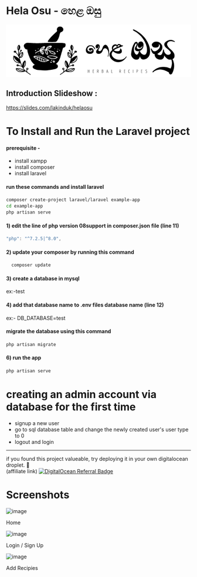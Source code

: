 # Hela Osu - හෙළ ඔසු


[![helaosu](https://github.com/LakinduK/helaosu/blob/main/public/assets/images/logo-dark.png)](https://github.com/LakinduK/helaosu/blob/main/public/assets/images/logo-dark.png)


## Introduction Slideshow :
https://slides.com/lakinduk/helaosu
# To Install and Run the Laravel project

#### prerequisite -
* install xampp
* install composer
* install laravel
  

#### run these commands and install laravel
```sh
composer create-project laravel/laravel example-app
cd example-app
php artisan serve
```
#### 1) edit the line of php version 08support in composer.json file (line 11)
```dart
"php": "^7.2.5|^8.0",
```
#### 2) update your composer by running this command
```dart
  composer update
```

#### 3) create a database in mysql 
ex:-test

#### 4) add that database name to .env files database name (line 12)
ex:-
  DB_DATABASE=test

#### migrate the database using this command
```sh
php artisan migrate
```
#### 6) run the app
```sh
php artisan serve
```
# creating an admin account via database for the first time
* signup a new user
* go to sql database table and change the newly created user's user type to 0
* logout and login 
---

if you found this project valueable, try deploying it in your own digitalocean droplet. 👦 </br>
(affiliate link)
[![DigitalOcean Referral Badge](https://web-platforms.sfo2.digitaloceanspaces.com/WWW/Badge%202.svg)](https://www.digitalocean.com/?refcode=a871472da2d9&utm_campaign=Referral_Invite&utm_medium=Referral_Program&utm_source=badge)

# Screenshots

![image](https://user-images.githubusercontent.com/38062348/113062074-04e9f580-9168-11eb-8955-40ae8a585e74.png)

Home

![image](https://user-images.githubusercontent.com/38062348/113061988-dbc96500-9167-11eb-85c6-e86d6caf983d.png)

Login / Sign Up

![image](https://user-images.githubusercontent.com/38062348/113062225-437fb000-9168-11eb-898e-2160d0b37b1b.png)

Add Recipies

